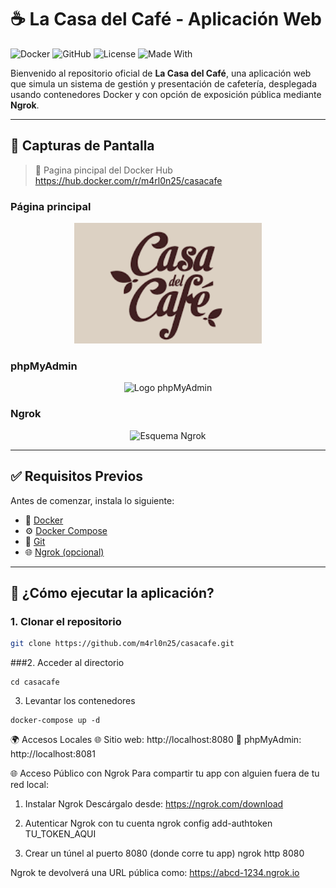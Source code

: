# ☕ La Casa del Café - Aplicación Web

![Docker](https://img.shields.io/badge/docker-ready-blue?logo=docker)
![GitHub](https://img.shields.io/badge/version-1.0.0-brightgreen)
![License](https://img.shields.io/badge/license-MIT-blue.svg)
![Made With](https://img.shields.io/badge/Made%20with-Docker-blue?logo=docker)

Bienvenido al repositorio oficial de **La Casa del Café**, una aplicación web que simula un sistema de gestión y presentación de cafetería, desplegada usando contenedores Docker y con opción de exposición pública mediante **Ngrok**.

---

## 📸 Capturas de Pantalla

> 📍 Pagina pincipal del Docker Hub https://hub.docker.com/r/m4rl0n25/casacafe

### Página principal

<div align="center">
  <img src="https://raw.githubusercontent.com/YonatanSmith/testcasacafe/refs/heads/main/imagenes_proyecto/casacafe_logo.png" alt="Logo Casa del Café" width="300"/>
</div>


### phpMyAdmin

<div align="center">
  <img src="https://upload.wikimedia.org/wikipedia/commons/9/95/PhpMyAdmin_logo.png" alt="Logo phpMyAdmin" width="200"/>
</div>

### Ngrok

<div align="center">
  <img src="https://coffeebytes.dev/es/ngrok-tu-localhost-accesible-desde-internet/images/EsquemaNgrok.png" alt="Esquema Ngrok" width="400"/>
</div>

---

## ✅ Requisitos Previos

Antes de comenzar, instala lo siguiente:

- 🐳 [Docker](https://www.docker.com/)
- ⚙️ [Docker Compose](https://docs.docker.com/compose/)
- 🔧 [Git](https://git-scm.com/downloads)
- 🌐 [Ngrok (opcional)](https://ngrok.com/)

---

## 🚀 ¿Cómo ejecutar la aplicación?

### 1. Clonar el repositorio

```bash
git clone https://github.com/m4rl0n25/casacafe.git
```
###2. Acceder al directorio

```
cd casacafe
```
3. Levantar los contenedores

```
docker-compose up -d
```

🌍 Accesos Locales
🌐 Sitio web: http://localhost:8080
🧠 phpMyAdmin: http://localhost:8081

🌐 Acceso Público con Ngrok
Para compartir tu app con alguien fuera de tu red local:

1. Instalar Ngrok
Descárgalo desde: https://ngrok.com/download

2. Autenticar Ngrok con tu cuenta
ngrok config add-authtoken TU_TOKEN_AQUI

3. Crear un túnel al puerto 8080 (donde corre tu app)
ngrok http 8080

Ngrok te devolverá una URL pública como:
https://abcd-1234.ngrok.io


